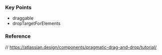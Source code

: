 ### Key Points

- draggable
- dropTargetForElements

### Reference

// https://atlassian.design/components/pragmatic-drag-and-drop/tutorial/
